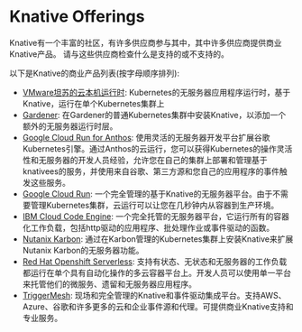 # Knative Offerings

Knative有一个丰富的社区，有许多供应商参与其中，其中许多供应商提供商业Knative产品。
请与这些供应商检查什么是支持的或不支持的。

<!-- TODO: Talk about criteria for inclusion here?  a la Conformance -->

以下是Knative的商业产品列表(按字母顺序排列):

- [VMware坦苏的云本机运行时](https://docs.vmware.com/en/Cloud-Native-Runtimes-for-VMware-Tanzu/1.0/tanzu-cloud-native-runtimes-1-0/GUID-cnr-overview.html): Kubernetes的无服务器应用程序运行时，基于Knative，运行在单个Kubernetes集群上
- [Gardener](https://github.com/gardener/documentation/blob/master/website/documentation/tutorials/knative-install/_index.md): 在Gardener的普通Kubernetes集群中安装Knative，以添加一个额外的无服务器运行时层。
- [Google Cloud Run for Anthos](https://cloud.google.com/run/docs/gke/setup): 使用灵活的无服务器开发平台扩展谷歌Kubernetes引擎。通过Anthos的云运行，您可以获得Kubernetes的操作灵活性和无服务器的开发人员经验，允许您在自己的集群上部署和管理基于knativees的服务，并使用来自谷歌、第三方源和您自己的应用程序的事件触发这些服务。
- [Google Cloud Run](https://cloud.google.com/run/docs/setup): 一个完全管理的基于Knative的无服务器平台。由于不需要管理Kubernetes集群，云运行可以让您在几秒钟内从容器到生产环境。
- [IBM Cloud Code Engine](https://cloud.ibm.com/codeengine): 一个完全托管的无服务器平台，它运行所有的容器化工作负载，包括http驱动的应用程序、批处理作业或事件驱动的函数。
- [Nutanix Karbon](https://github.com/nutanix/karbon-platform-services/tree/master/automation/infrastructure/terraform/kcs/install_knative): 通过在Karbon管理的Kubernetes集群上安装Knative来扩展Nutanix Karbon的无服务器功能。
- [Red Hat Openshift Serverless](https://docs.openshift.com/container-platform/4.7/serverless/serverless-getting-started.html): 支持有状态、无状态和无服务器的工作负载都运行在单个具有自动化操作的多云容器平台上。开发人员可以使用单一平台来托管他们的微服务、遗留和无服务器应用程序。
- [TriggerMesh](https://triggermesh.com): 现场和完全管理的Knative和事件驱动集成平台。支持AWS、Azure、谷歌和许多更多的云和企业事件源和代理。可提供商业Knative支持和专业服务。

<!-- TODO: In which category do we put SAP/Kyma? -->

<!-- TODO(you!): Add a new section if your project builds ON Knative (vs. offering it directly)  -->
